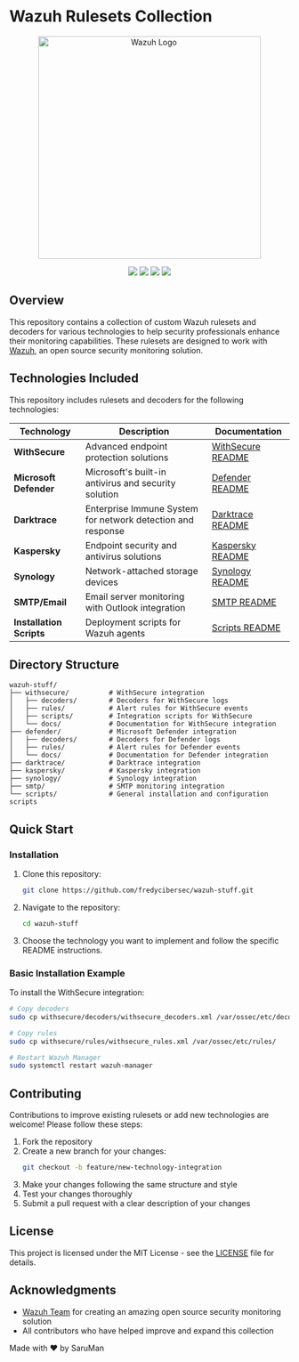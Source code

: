 # Wazuh Rulesets Collection

<p align="center">
  <img src="https://github.com/fredycibersec/wazuh-stuff/assets/wazuh_logo.png" width="400" alt="Wazuh Logo"/>
</p>

<p align="center">
  <a href="https://github.com/fredycibersec/wazuh-stuff/releases"><img src="https://img.shields.io/github/v/release/fredycibersec/wazuh-stuff?color=blue"></a>
  <a href="https://github.com/fredycibersec/wazuh-stuff/blob/main/LICENSE"><img src="https://img.shields.io/github/license/fredycibersec/wazuh-stuff?color=blue"></a>
  <a href="https://github.com/fredycibersec/wazuh-stuff/stargazers"><img src="https://img.shields.io/github/stars/fredycibersec/wazuh-stuff?color=yellow"></a>
  <a href="https://github.com/fredycibersec/wazuh-stuff/network/members"><img src="https://img.shields.io/github/forks/fredycibersec/wazuh-stuff?color=green"></a>
</p>

## Overview

This repository contains a collection of custom Wazuh rulesets and decoders for various technologies to help security professionals enhance their monitoring capabilities. These rulesets are designed to work with [Wazuh](https://wazuh.com/), an open source security monitoring solution.

## Technologies Included

This repository includes rulesets and decoders for the following technologies:

| Technology | Description | Documentation |
| --- | --- | --- |
| **WithSecure** | Advanced endpoint protection solutions | [WithSecure README](withsecure/README.md) |
| **Microsoft Defender** | Microsoft's built-in antivirus and security solution | [Defender README](defender/README.md) |
| **Darktrace** | Enterprise Immune System for network detection and response | [Darktrace README](darktrace/README.md) |
| **Kaspersky** | Endpoint security and antivirus solutions | [Kaspersky README](kaspersky/README.md) |
| **Synology** | Network-attached storage devices | [Synology README](synology/README.md) |
| **SMTP/Email** | Email server monitoring with Outlook integration | [SMTP README](smtp/README.md) |
| **Installation Scripts** | Deployment scripts for Wazuh agents | [Scripts README](scripts/README.md) |

## Directory Structure

```
wazuh-stuff/
├── withsecure/          # WithSecure integration
│   ├── decoders/        # Decoders for WithSecure logs
│   ├── rules/           # Alert rules for WithSecure events
│   ├── scripts/         # Integration scripts for WithSecure
│   └── docs/            # Documentation for WithSecure integration
├── defender/            # Microsoft Defender integration
│   ├── decoders/        # Decoders for Defender logs
│   ├── rules/           # Alert rules for Defender events
│   └── docs/            # Documentation for Defender integration
├── darktrace/           # Darktrace integration
├── kaspersky/           # Kaspersky integration
├── synology/            # Synology integration
├── smtp/                # SMTP monitoring integration
└── scripts/             # General installation and configuration scripts
```

## Quick Start

### Installation

1. Clone this repository:
   ```bash
   git clone https://github.com/fredycibersec/wazuh-stuff.git
   ```

2. Navigate to the repository:
   ```bash
   cd wazuh-stuff
   ```

3. Choose the technology you want to implement and follow the specific README instructions.

### Basic Installation Example

To install the WithSecure integration:

```bash
# Copy decoders
sudo cp withsecure/decoders/withsecure_decoders.xml /var/ossec/etc/decoders/

# Copy rules
sudo cp withsecure/rules/withsecure_rules.xml /var/ossec/etc/rules/

# Restart Wazuh Manager
sudo systemctl restart wazuh-manager
```

## Contributing

Contributions to improve existing rulesets or add new technologies are welcome! Please follow these steps:

1. Fork the repository
2. Create a new branch for your changes:
   ```bash
   git checkout -b feature/new-technology-integration
   ```
3. Make your changes following the same structure and style
4. Test your changes thoroughly
5. Submit a pull request with a clear description of your changes

## License

This project is licensed under the MIT License - see the [LICENSE](LICENSE) file for details.

## Acknowledgments

- [Wazuh Team](https://wazuh.com/) for creating an amazing open source security monitoring solution
- All contributors who have helped improve and expand this collection

Made with ❤️ by SaruMan
